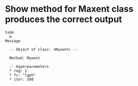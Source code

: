 # Show method for Maxent class produces the correct output

    Code
      m
    Message
      
      -- Object of class: <Maxent> --
      
      Method: Maxent
      
      -- Hyperparameters 
      * reg: 1
      * fc: "lqph"
      * iter: 500

